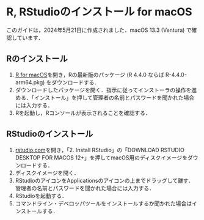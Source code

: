 # R, RStudioのインストール for macOS

このガイドは，2024年5月21日に作成されました．macOS 13.3 (Ventura) で確認しています．

## Rのインストール

1. [R for macOS](https://cran.r-project.org/bin/macosx/)を開き，Rの最新版のパッケージ (R 4.4.0 ならば R-4.4.0-arm64.pkg) をダウンロードする．
2. ダウンロードしたパッケージを開く．指示に従ってインストーラの操作を進める．「インストール」を押して管理者の名前とパスワードを聞かれた場合には入力する．
3. Rを起動し，Rコンソールが表示されることを確認する．


## RStudioのインストール

1. [rstudio.com](https://www.rstudio.com/products/rstudio/download/)を開き，「2. Install RStudio」の「DOWNLOAD RSTUDIO DESKTOP FOR MACOS 12+」を押してmacOS用のディスクイメージをダウンロードする．
2. ディスクイメージを開く．
3. RStudioのアイコンをApplicationsのアイコンの上までドラッグして離す．管理者の名前とパスワードを聞かれた場合には入力する．
4. RStudioを起動する．
5. コマンドライン・デベロッパツールをインストールするか聞かれた場合はインストールする．
